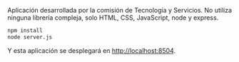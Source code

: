 Aplicación desarrollada por la comisión de Tecnología y Servicios.
No utiliza ninguna librería compleja, solo HTML, CSS, JavaScript, node y express.

```zsh
npm install
node server.js
```

Y esta aplicación se desplegará en [http://localhost:8504](http://localhost:8504).
